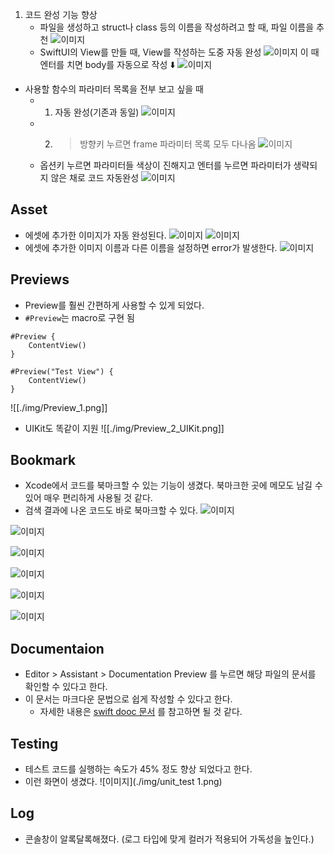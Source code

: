 
1. 코드 완성 기능 향상
	- 파일을 생성하고 struct나 class 등의 이름을 작성하려고 할 때, 파일 이름을 추천
	 ![이미지](./img/xcode_15_자동완성.png)
	- SwiftUI의 View를 만들 때, View를 작성하는 도중 자동 완성
![이미지](./img/SwiftUIView_자동완성_1.png)
이 때 엔터를 치면 body를 자동으로 작성 ⬇️
![이미지](./img/SwiftUIView_자동완성_2.png)
- 사용할 함수의 파라미터 목록을 전부 보고 싶을 때
	- 1. 자동 완성(기존과 동일)
	 ![이미지](./img/함수_자동완성_1.png)
	- 2. > 방향키 누르면 frame 파라미터 목록 모두 다나옴
	![이미지](./img/함수_자동완성_2.png)
	- 옵션키 누르면 파라미터들 색상이 진해지고 엔터를 누르면 파라미터가 생략되지 않은 채로 코드 자동완성
	![이미지](./img/함수_자동완성_3.png)


## Asset 
- 에셋에 추가한 이미지가 자동 완성된다.
![이미지](./img/Asset_Catalogs_1_자동완성.png)
![이미지](./img/Asset_Catalogs_2.png)
- 에셋에 추가한 이미지 이름과 다른 이름을 설정하면 error가 발생한다.
![이미지](./img/Asset_Catalogs_3_error.png)

## Previews
- Preview를 훨씬 간편하게 사용할 수 있게 되었다.
- `#Preview`는 macro로 구현 됨

```
#Preview {
    ContentView()
}

#Preview("Test View") {
    ContentView()
}
```
![[./img/Preview_1.png]]

- UIKit도 똑같이 지원
![[./img/Preview_2_UIKit.png]]
## Bookmark
- Xcode에서 코드를 북마크할 수 있는 기능이 생겼다. 북마크한 곳에 메모도 남길 수 있어 매우 편리하게 사용될 것 같다.
- 검색 결과에 나온 코드도 바로 북마크할 수 있다.
![이미지](./img/북마크_1.png)

![이미지](./img/북마크_2.png)

![이미지](./img/북마크_3.png)

![이미지](./img/북마크_4.png)

![이미지](./img/북마크_5.png)

![이미지](./img/bookmark_search.png)

## Documentaion
- Editor > Assistant > Documentation Preview 를 누르면 해당 파일의 문서를 확인할 수 있다고 한다. 
- 이 문서는 마크다운 문법으로 쉽게 작성할 수 있다고 한다.
	- 자세한 내용은 [swift dooc 문서](https://developer.apple.com/documentation/docc) 를 참고하면 될 것 같다.

## Testing
- 테스트 코드를 실행하는 속도가 45% 정도 향상 되었다고 한다.
- 이런 화면이 생겼다.
![이미지](./img/unit_test 1.png)

## Log
- 콘솔창이 알록달록해졌다. (로그 타입에 맞게 컬러가 적용되어 가독성을 높인다.)
